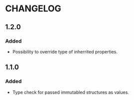 # CHANGELOG

## 1.2.0

### Added
* Possibility to override type of inherrited properties.

## 1.1.0

### Added
* Type check for passed immutabled structures as values.